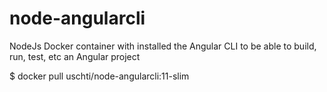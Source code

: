 # node-angularcli
NodeJs Docker container with installed the Angular CLI to be able to build, run, test, etc an Angular project

$ docker pull uschti/node-angularcli:11-slim
